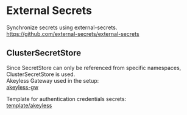 # External Secrets

Synchronize secrets using external-secrets.  
https://github.com/external-secrets/external-secrets  

## ClusterSecretStore

Since SecretStore can only be referenced from specific namespaces, ClusterSecretStore is used.  
Akeyless Gateway used in the setup:  
[akeyless-gw](https://github.com/honahuku/manifest/tree/main/akeyless-gw)  

Template for authentication credentials secrets:  
[template/akeyless](https://github.com/honahuku/manifest/tree/main/template/akeyless)  
